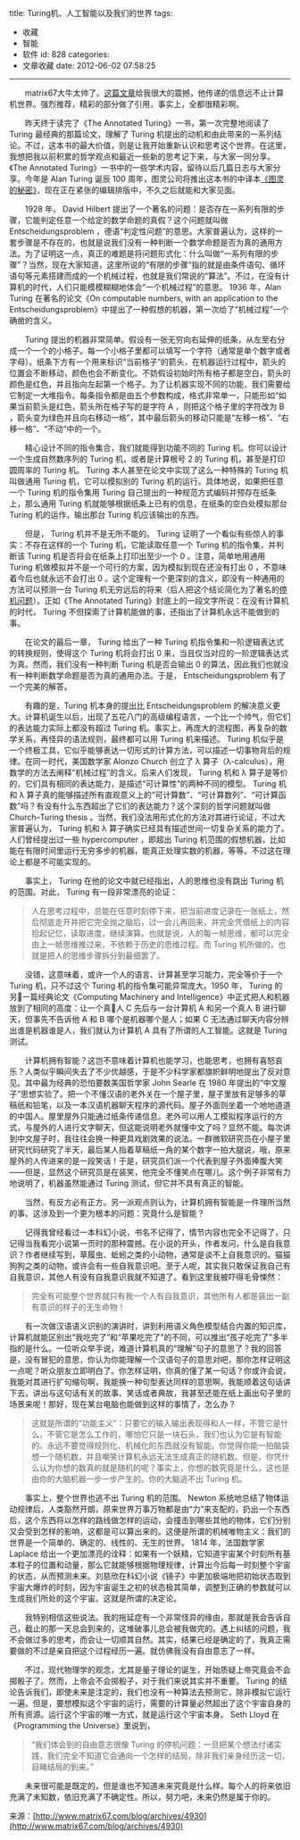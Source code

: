 title: Turing机、人工智能以及我们的世界
tags:
  - 收藏
  - 智能
  - 软件
id: 828
categories:
  - 文章收藏
date: 2012-06-02 07:58:25
---

　　matrix67大牛太帅了。[这篇文章](http://www.matrix67.com/blog/archives/4930)给我很大的震撼，他传递的信息远不止计算机世界。强烈推荐，精彩的部分做了引用，事实上，全都很精彩啊。

　　昨天终于读完了《The Annotated Turing》一书，第一次完整地阅读了 Turing 最经典的那篇论文，理解了 Turing 机提出的动机和由此带来的一系列结论。不过，这本书的最大价值，则是让我开始重新认识和思考这个世界。在这里，我想把我以前积累的哲学观点和最近一些新的思考记下来，与大家一同分享。《The Annotated Turing》一书中的一些学术内容，留待以后几篇日志与大家分享。今年是 Alan Turing 诞辰 100 周年，图灵公司将推出这本书的中译本[《图灵的秘密》](http://www.ituring.com.cn/book/801)，现在正在紧张的编辑排版中，不久之后就能和大家见面。

　　1928 年， David Hilbert 提出了一个著名的问题：是否存在一系列有限的步骤，它能判定任意一个给定的数学命题的真假？这个问题就叫做 Entscheidungsproblem ，德语“判定性问题”的意思。大家普遍认为，这样的一套步骤是不存在的，也就是说我们没有一种判断一个数学命题是否为真的通用方法。为了证明这一点，真正的难题是将问题形式化：什么叫做“一系列有限的步骤”？当然，现在大家知道，这里所说的“有限的步骤”指的就是由条件语句、循环语句等元素搭建而成的一个机械过程，也就是我们常说的“算法”。不过，在没有计算机的时代，人们只能模模糊糊地体会“一个机械过程”的意思。 1936 年，Alan Turing 在著名的论文《On computable numbers, with an application to the Entscheidungsproblem》中提出了一种假想的机器，第一次给了“机械过程”一个确凿的含义。

　　Turing 提出的机器非常简单。假设有一张无穷向右延伸的纸条，从左至右分成一个一个的小格子。每一个小格子里都可以填写一个字符（通常是单个数字或者字母）。纸条下方有一个用来标识“当前格子”的箭头，在机器运行过程中，箭头的位置会不断移动，颜色也会不断变化。不妨假设初始时所有格子都是空白，箭头的颜色是红色，并且指向左起第一个格子。为了让机器实现不同的功能，我们需要给它制定一大堆指令。每条指令都是由五个参数构成，格式非常单一，只能形如“如果当前箭头是红色，箭头所在格子写的是字符 A ，则把这个格子里的字符改为 B ，箭头变为绿色并且向右移动一格”，其中最后箭头的移动只能是“左移一格”、“右移一格”、“不动”中的一个。

　　精心设计不同的指令集合，我们就能得到功能不同的 Turing 机。你可以设计一个生成自然数序列的 Turing 机，或者是计算根号 2 的 Turing 机，甚至是打印圆周率的 Turing 机。 Turing 本人甚至在论文中实现了这么一种特殊的 Turing 机叫做通用 Turing 机，它可以模拟别的 Turing 机的运行。具体地说，如果把任意一个 Turing 机的指令集用 Turing 自己提出的一种规范方式编码并预存在纸条上，那么通用 Turing 机就能够根据纸条上已有的信息，在纸条的空白处模拟那台 Turing 机的运作，输出那台 Turing 机应该输出的东西。

　　但是， Turing 机并不是无所不能的。 Turing 证明了一个看似有些惊人的事实：不存在这样的一个 Turing 机，它能读取任意一个 Turing 机的指令集，并判断该 Turing 机是否将会在纸条上打印出至少一个 0 。注意，简单地用通用 Turing 机做模拟并不是一个可行的方案，因为模拟到现在还没有打出 0 ，不意味着今后也就永远不会打出 0 。这个定理有一个更深刻的含义，即没有一种通用的方法可以预测一台 Turing 机无穷远后的将来（后人把这个结论简化为了著名的[停机问题](http://www.matrix67.com/blog/archives/55)）。正如《The Annotated Turing》封底上的一段文字所说：在没有计算机的时代， Turing 不但探索了计算机能做的事，还指出了计算机永远不能做到的事。

　　在论文的最后一章， Turing 给出了一种 Turing 机指令集和一阶逻辑表达式的转换规则，使得这个 Turing 机将会打出 0 来，当且仅当对应的一阶逻辑表达式为真。然而，我们没有一种判断 Turing 机是否会输出 0 的算法，因此我们也就没有一种判断数学命题是否为真的通用办法。于是， Entscheidungsproblem 有了一个完美的解答。

　　有趣的是，Turing 机本身的提出比 Entscheidungsproblem 的解决意义更大。计算机诞生以后，出现了五花八门的高级编程语言，一个比一个帅气，但它们的表达能力实际上都没有超过 Turing 机。事实上，再庞大的流程图，再复杂的数学关系，再怪异的语法规则，最终都可以用 Turing 机来描述。 Turing 机似乎是一个终极工具，它似乎能够表达一切形式的计算方法，可以描述一切事物背后的规律。在同一时代，美国数学家 Alonzo Church 创立了 λ 算子（λ-calculus），用数学的方法去阐释“机械过程”的含义。后来人们发现， Turing 机和 λ 算子是等价的，它们具有相同的表达能力，是描述“可计算性”的两种不同的模型。 Turing 机和 λ 算子真的能够描述所有直观意义上的“可计算数”、“可计算数列”、“可计算函数”吗？有没有什么东西超出了它们的表达能力？这个深刻的哲学问题就叫做 Church–Turing thesis 。当然，我们没法用形式化的方法对其进行论证，不过大家普遍认为， Turing 机和 λ 算子确实已经具有描述世间一切复杂关系的能力了。人们曾经提出过一些 hypercomputer ，即超出 Turing 机范围的假想机器，比如能在有限时间里运行无穷多步的机器，能真正处理实数的机器，等等。不过这在理论上都是不可能实现的。

　　事实上， Turing 在他的论文中就已经指出，人的思维也没有跳出 Turing 机的范围。对此， Turing 有一段非常漂亮的论证：

> 人在思考过程中，总能在任意时刻停下来，把当前进度记录在一张纸上，然后彻底走开并把它完全抛之脑后，过一会儿再回来，并完全凭借纸上的内容拾起记忆，读取进度，继续演算。也就是说，人的每一帧思维，都可以完全由上一帧思维推过来，不依赖于历史的思维过程。而 Turing 机所做的，也就是把人的思维步骤拆分到最细罢了。

　　没错，这意味着，或许一个人的语言、计算甚至学习能力，完全等价于一个 Turing 机，只不过这个 Turing 机的指令集可能异常庞大。1950 年， Turing 的另一篇经典论文《Computing Machinery and Intelligence》中正式把人和机器放到了相同的高度：让一个真人 C 先后与一台计算机 A 和另一个真人 B 进行聊天，但事先不告诉他 A 和 B 哪个是机器哪个是人；如果 C 无法通过聊天内容分辨出谁是机器谁是人，我们就认为计算机 A 具有了所谓的人工智能。这就是 Turing 测试。

　　计算机拥有智能？这岂不意味着计算机也能学习，也能思考，也拥有喜怒哀乐？人类似乎瞬间失去了不少优越感，于是不少科学家都旗帜鲜明地提出了反对意见。其中最为经典的恐怕要数美国哲学家 John Searle 在 1980 年提出的“中文屋子”思想实验了。把一个不懂汉语的老外关在一个屋子里，屋子里放有足够多的草稿纸和铅笔，以及一本汉语机器聊天程序的源代码。屋子外面则坐着一个地地道道的中国人。屋里屋外只能通过纸条传递信息。老外可以用人工模拟程序运行的方式，与屋外的人进行文字聊天，但这能说明老外就懂中文了吗？显然不能。每次讲到中文屋子时，我往往会换一种更具戏剧效果的说法。一群微软研究员在小屋子里研究代码研究了半天，最后某人指着草稿纸一角的某个数字一拍大腿说，哦，原来屋外的人传进来的是一段笑话！于是，研究员们派一个代表到屋子外面捧腹大笑——但是，显然这个研究员是在装笑，他完全不懂笑点在哪儿。这个例子非常有力地说明了，机器虽然能通过 Turing 测试，但它并不具有真正的智能。

　　当然，有反方必有正方。另一派观点则认为，计算机拥有智能是一件理所当然的事。这涉及到一个更为根本的问题：究竟什么是智能？

　　记得我曾经看过一本科幻小说，书名不记得了，情节内容也完全不记得了，只记得当我看完小说第一页时的那种震撼。在小说的开头，作者发问，什么是自我意识？作者继续写到，草履虫、蚯蚓之类的小动物，通常是谈不上自我意识的。猫猫狗狗之类的动物，或许会有一些自我意识吧。至于人呢，其实我只敢保证我自己有自我意识，其他人有没有自我意识我就不知道了。看到这里我被吓得毛骨悚然：

> 完全有可能整个世界就只有我一个人有自我意识，其他所有人都是装出一副有意识的样子的无生命物！

　　有一次做汉语语义识别的演讲时，讲到利用语义角色模型结合内置的知识库，计算机就能区别出“我吃完了”和“苹果吃完了”的不同，可以推出“孩子吃完了”多半指的是什么。一位听众举手说，难道计算机真的“理解”句子的意思了？我的回答是，没有冒犯的意思，你认为你能理解一个汉语句子的意思对吧，那你怎样证明这一点呢？听众朋友立即明白了。你怎样证明，你真的懂了某一句话？你或许会说，我能对其进行扩句缩句啊，我能换一种句型表达同样的意思啊，我能顺着这句话讲下去，讲出与这句话有关的故事、笑话或者典故，我甚至还能在纸上画出句子里的场景来呢！那好，现在某台电脑也能做到这样的事情了，怎么办？

> 这就是所谓的“功能主义”：只要它的输入输出表现得和人一样，不管它是什么，不管它是怎么工作的，哪怕它只是一块石头，我们也认为它是有智能的。永远不要觉得规则化、机械化的东西就没有智能。你觉得你能一拍脑袋想一个随机数，并且嘲笑计算机永远无法生成真正的随机数。但是，你凭什么认为你想的数真的就是随机的呢？事实上，你想的数究竟是什么，这也是由你的大脑机器一步一步产生的。你的大脑逃不出 Turing 机。

　　事实上，整个世界也逃不出 Turing 机的范围。 Newton 系统地总结了物体运动规律后，人类豁然开朗，原来世界万事万物都是由“力”来支配的，扔出一个东西后，这个东西将以怎样的路线做怎样的运动，会撞击到哪些其他的物体，它们分别又会受到怎样的影响，这都是可以算出来的。这便是所谓的机械唯物主义：我们的世界是一个简单的、确定的、线性的、无生的世界。 1814 年，法国数学家 Laplace 给出一个更加漂亮的诠释：如果有一个妖精，它知道宇宙某个时刻所有基本粒子的位置和动量，那么它就能够根据物理规律，计算出今后每一时刻整个宇宙的状态，从而预测未来。刘慈欣在科幻小说《镜子》中更加极端地把初始状态取到宇宙大爆炸的时刻，因为宇宙诞生之初的状态极其简单，调整到正确的参数就可以生成我们所处的这个宇宙。这就是所谓的决定论。

　　我特别相信这些说法。我的拖延症有一个非常怪异的缘由，那就是我会告诉自己，截止的那一天总会到来的，这堆破事儿总会被我做完的。遇上纠结的问题，我不会做过多的思考，而会让一切顺其自然。其实，结果已经是确定的了，我真正需要做的不过是亲自把这个过程经历一遍。就仿佛我没有自由意志了一样。

　　不过，现代物理学的观念，尤其是量子理论的诞生，开始质疑上帝究竟会不会掷骰子了。然而，上帝会不会掷骰子，对于我们来说其实并不重要。 Turing 的结论告诉我们，即使未来是注定的，我们也没有一种算法去预测它，除非模拟它运行一遍。但是，要想模拟这个宇宙的运行，需要的计算量必然超出了这个宇宙自身的所有资源。运行这个宇宙的唯一方式，就是运行这个宇宙本身。 Seth Lloyd 在《Programming the Universe》里说到，

> “我们体会到的自由意志很像 Turing 的停机问题：一旦把某个想法付诸实践，我们完全不知道它会通向一个怎样的结局，除非我们亲身经历这一切，目睹结局的到来。”

　　未来很可能是既定的，但是谁也不知道未来究竟是什么样。每个人的将来依旧充满了未知数，依旧充满了不确定性。所以，努力吧，未来仍然是属于你的。

来源：[http://www.matrix67.com/blog/archives/4930](http://www.matrix67.com/blog/archives/4930)